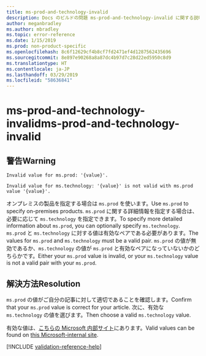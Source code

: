 ```yaml
---
title: ms-prod-and-technology-invalid
description: Docs のビルドの問題 ms-prod-and-technology-invalid に関する説明と解決方法
author: meganbradley
ms.author: mbradley
ms.topic: error-reference
ms.date: 1/15/2019
ms.prod: non-product-specific
ms.openlocfilehash: 8c6f12629cf4b8cf7fd2471ef4d1287562435696
ms.sourcegitcommit: 8e897e90268a8a87dc4b97d7c28d22ed5950c8d9
ms.translationtype: HT
ms.contentlocale: ja-JP
ms.lasthandoff: 03/29/2019
ms.locfileid: "58636841"
---
```

# <a name="ms-prod-and-technology-invalid"></a><span data-ttu-id="53061-103">ms-prod-and-technology-invalid</span><span class="sxs-lookup"><span data-stu-id="53061-103">ms-prod-and-technology-invalid</span></span>

## <a name="warning"></a><span data-ttu-id="53061-104">警告</span><span class="sxs-lookup"><span data-stu-id="53061-104">Warning</span></span>

`Invalid value for ms.prod: '{value}'.`

`Invalid value for ms.technology: '{value}' is not valid with ms.prod value '{value}'.`

<span data-ttu-id="53061-105">オンプレミスの製品を指定する場合は `ms.prod` を使います。</span><span class="sxs-lookup"><span data-stu-id="53061-105">Use `ms.prod` to specify on-premises products.</span></span> <span data-ttu-id="53061-106">`ms.prod` に関する詳細情報を指定する場合は、必要に応じて `ms.technology` を指定できます。</span><span class="sxs-lookup"><span data-stu-id="53061-106">To specify more detailed information about `ms.prod`, you can optionally specify `ms.technology`.</span></span> <span data-ttu-id="53061-107">`ms.prod` と `ms.technology` に対する値は有効なペアである必要があります。</span><span class="sxs-lookup"><span data-stu-id="53061-107">The values for `ms.prod` and `ms.technology` must be a valid pair.</span></span> <span data-ttu-id="53061-108">`ms.prod` の値が無効であるか、`ms.technology` の値が `ms.prod` と有効なペアになっていないかのどちらかです。</span><span class="sxs-lookup"><span data-stu-id="53061-108">Either your `ms.prod` value is invalid, or your `ms.technology` value is not a valid pair with your `ms.prod`.</span></span>

## <a name="resolution"></a><span data-ttu-id="53061-109">解決方法</span><span class="sxs-lookup"><span data-stu-id="53061-109">Resolution</span></span>

<span data-ttu-id="53061-110">`ms.prod` の値がご自分の記事に対して適切であることを確認します。</span><span class="sxs-lookup"><span data-stu-id="53061-110">Confirm that your `ms.prod` value is correct for your article.</span></span> <span data-ttu-id="53061-111">次に、有効な `ms.technology` の値を選びます。</span><span class="sxs-lookup"><span data-stu-id="53061-111">Then choose a valid `ms.technology` value.</span></span>

<span data-ttu-id="53061-112">有効な値は、[こちらの Microsoft 内部サイト](https://docsmetadatatool.azurewebsites.net/allowlists)にあります。</span><span class="sxs-lookup"><span data-stu-id="53061-112">Valid values can be found on [this Microsoft-internal site](https://docsmetadatatool.azurewebsites.net/allowlists).</span></span>

<!--make sure to add this file to your includes folder and verify the path-->
[!INCLUDE [validation-reference-help](includes/validation-reference-help.md)]
